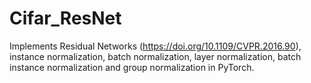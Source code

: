 # Cifar_ResNet
Implements Residual Networks (https://doi.org/10.1109/CVPR.2016.90), instance normalization, batch normalization, layer normalization, batch instance normalization and group normalization in PyTorch.

